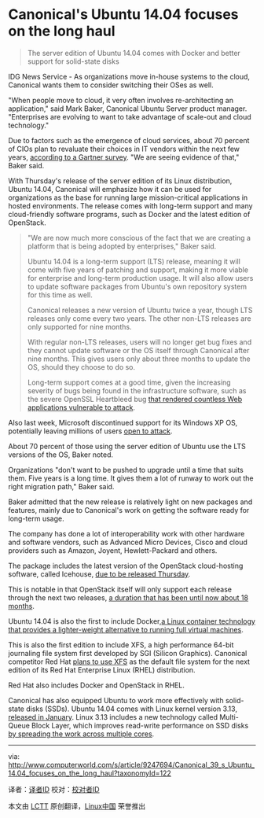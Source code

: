 Canonical's Ubuntu 14.04 focuses on the long haul
================================================================================
> The server edition of Ubuntu 14.04 comes with Docker and better support for solid-state disks

IDG News Service - As organizations move in-house systems to the cloud, Canonical wants them to consider switching their OSes as well.

"When people move to cloud, it very often involves re-architecting an application," said Mark Baker, Canonical Ubuntu Server product manager. "Enterprises are evolving to want to take advantage of scale-out and cloud technology."

Due to factors such as the emergence of cloud services, about 70 percent of CIOs plan to revaluate their choices in IT vendors within the next few years, [according to a Gartner survey][1]. "We are seeing evidence of that," Baker said.

With Thursday's release of the server edition of its Linux distribution, Ubuntu 14.04, Canonical will emphasize how it can be used for organizations as the base for running large mission-critical applications in hosted environments. The release comes with long-term support and many cloud-friendly software programs, such as Docker and the latest edition of OpenStack.

> "We are now much more conscious of the fact that we are creating a platform that is being adopted by enterprises," Baker said.
> 
> Ubuntu 14.04 is a long-term support (LTS) release, meaning it will come with five years of patching and support, making it more viable for enterprise and long-term production usage. It will also allow users to update software packages from Ubuntu's own repository system for this time as well.
> 
> Canonical releases a new version of Ubuntu twice a year, though LTS releases only come every two years. The other non-LTS releases are only supported for nine months.
> 
> With regular non-LTS releases, users will no longer get bug fixes and they cannot update software or the OS itself through Canonical after nine months. This gives users only about three months to update the OS, should they choose to do so.
> 
> Long-term support comes at a good time, given the increasing severity of bugs being found in the infrastructure software, such as the severe OpenSSL Heartbleed bug [that rendered countless Web applications vulnerable to attack][2].

Also last week, Microsoft discontinued support for its Windows XP OS, potentially leaving millions of users [open to attack][3].

About 70 percent of those using the server edition of Ubuntu use the LTS versions of the OS, Baker noted.

Organizations "don't want to be pushed to upgrade until a time that suits them. Five years is a long time. It gives them a lot of runway to work out the right migration path," Baker said.

Baker admitted that the new release is relatively light on new packages and features, mainly due to Canonical's work on getting the software ready for long-term usage.

The company has done a lot of interoperability work with other hardware and software vendors, such as Advanced Micro Devices, Cisco and cloud providers such as Amazon, Joyent, Hewlett-Packard and others.

The package includes the latest version of the OpenStack cloud-hosting software, called Icehouse, [due to be released Thursday][4].

This is notable in that OpenStack itself will only support each release through the next two releases, [a duration that has been until now about 18 months][5].

Ubuntu 14.04 is also the first to include Docker,[a Linux container technology that provides a lighter-weight alternative to running full virtual machines][6].

This is also the first edition to include XFS, a high performance 64-bit journaling file system first developed by SGI (Silicon Graphics). Canonical competitor Red Hat [plans to use XFS][7] as the default file system for the next edition of its Red Hat Enterprise Linux (RHEL) distribution.

Red Hat also includes Docker and OpenStack in RHEL.

Canonical has also equipped Ubuntu to work more effectively with solid-state disks (SSDs). Ubuntu 14.04 comes with Linux kernel version 3.13, [released in January][8]. Linux 3.13 includes a new technology called Multi-Queue Block Layer, which improves read-write performance on SSD disks [by spreading the work across multiple cores][9].

--------------------------------------------------------------------------------

via: http://www.computerworld.com/s/article/9247694/Canonical_39_s_Ubuntu_14.04_focuses_on_the_long_haul?taxonomyId=122

译者：[译者ID](https://github.com/译者ID) 校对：[校对者ID](https://github.com/校对者ID)

本文由 [LCTT](https://github.com/LCTT/TranslateProject) 原创翻译，[Linux中国](http://linux.cn/) 荣誉推出

[1]:http://www.gartner.com/newsroom/id/2685515
[2]:http://www.computerworld.com/s/article/9247671/Server_makers_rush_their_Heartbleed_patches
[3]:http://www.computerworld.com/s/article/9247525/Microsoft_Patch_Tuesday_bids_adieu_to_Windows_XP
[4]:https://wiki.openstack.org/wiki/Icehouse_Release_Schedule
[5]:https://wiki.openstack.org/wiki/Releases
[6]:http://www.infoworld.com/d/virtualization/docker-challenges-virtualization-market-containers-235897
[7]:http://www.infoworld.com/t/linux/red-hat-enterprise-linux-7-beta-now-available-232520
[8]:http://kernelnewbies.org/Linux_3.13
[9]:http://www.phoronix.com/scan.php?page=news_item&px=MTUwNDc